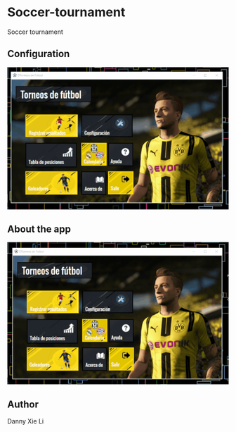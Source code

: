 # Soccer-tournament
Soccer tournament

## Configuration

![Configuration](demo/configuration.gif)

## About the app

![About](demo/about.gif)

## Author
Danny Xie Li
